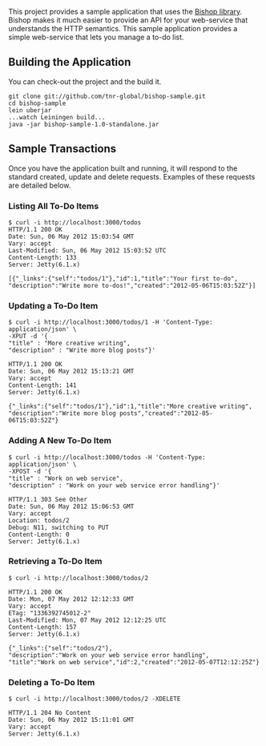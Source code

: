 This project provides a sample application that uses the
[Bishop library](https://github.com/tnr-global/bishop). Bishop makes
it much easier to provide an API for your web-service that understands
the HTTP semantics. This sample application provides a simple
web-service that lets you manage a to-do list.

## Building the Application

You can check-out the project and the build it.

```
git clone git://github.com/tnr-global/bishop-sample.git
cd bishop-sample
lein uberjar
...watch Leiningen build...
java -jar bishop-sample-1.0-standalone.jar
```

## Sample Transactions

Once you have the application built and running, it will respond to
the standard created, update and delete requests. Examples of these
requests are detailed below.

### Listing All To-Do Items

```
$ curl -i http://localhost:3000/todos
HTTP/1.1 200 OK
Date: Sun, 06 May 2012 15:03:54 GMT
Vary: accept
Last-Modified: Sun, 06 May 2012 15:03:52 UTC
Content-Length: 133
Server: Jetty(6.1.x)

[{"_links":{"self":"todos/1"},"id":1,"title":"Your first to-do",
"description":"Write more to-dos!","created":"2012-05-06T15:03:52Z"}]
```

### Updating a To-Do Item

```
$ curl -i http://localhost:3000/todos/1 -H 'Content-Type: application/json' \
-XPUT -d '{
"title" : "More creative writing",
"description" : "Write more blog posts"}'

HTTP/1.1 200 OK
Date: Sun, 06 May 2012 15:13:21 GMT
Vary: accept
Content-Length: 141
Server: Jetty(6.1.x)

{"_links":{"self":"todos/1"},"id":1,"title":"More creative writing",
"description":"Write more blog posts","created":"2012-05-06T15:03:52Z"}
```

### Adding A New To-Do Item

```
$ curl -i http://localhost:3000/todos -H 'Content-Type: application/json' \
-XPOST -d '{
"title" : "Work on web service",
"description" : "Work on your web service error handling"}'

HTTP/1.1 303 See Other
Date: Sun, 06 May 2012 15:06:53 GMT
Vary: accept
Location: todos/2
Debug: N11, switching to PUT
Content-Length: 0
Server: Jetty(6.1.x)
```

### Retrieving a To-Do Item

```
$ curl -i http://localhost:3000/todos/2

HTTP/1.1 200 OK
Date: Mon, 07 May 2012 12:12:33 GMT
Vary: accept
ETag: "1336392745012-2"
Last-Modified: Mon, 07 May 2012 12:12:25 UTC
Content-Length: 157
Server: Jetty(6.1.x)

{"_links":{"self":"todos/2"},
"description":"Work on your web service error handling",
"title":"Work on web service","id":2,"created":"2012-05-07T12:12:25Z"}
```

### Deleting a To-Do Item

```
$ curl -i http://localhost:3000/todos/2 -XDELETE

HTTP/1.1 204 No Content
Date: Sun, 06 May 2012 15:11:01 GMT
Vary: accept
Server: Jetty(6.1.x)
```
